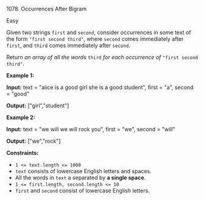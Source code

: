 1078\. Occurrences After Bigram

Easy

Given two strings `first` and `second`, consider occurrences in some text of the form `"first second third"`, where `second` comes immediately after `first`, and `third` comes immediately after `second`.

Return _an array of all the words_ `third` _for each occurrence of_ `"first second third"`.

**Example 1:**

**Input:** text = "alice is a good girl she is a good student", first = "a", second = "good"

**Output:** ["girl","student"]

**Example 2:**

**Input:** text = "we will we will rock you", first = "we", second = "will"

**Output:** ["we","rock"]

**Constraints:**

*   `1 <= text.length <= 1000`
*   `text` consists of lowercase English letters and spaces.
*   All the words in `text` a separated by **a single space**.
*   `1 <= first.length, second.length <= 10`
*   `first` and `second` consist of lowercase English letters.